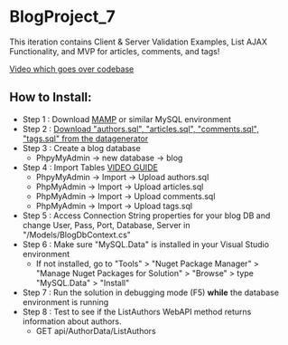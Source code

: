 # BlogProject_7
This iteration contains Client & Server Validation Examples, List AJAX Functionality, and MVP for articles, comments, and tags!

[Video which goes over codebase](https://youtu.be/o1ax8rvlFMQ)

## How to Install:
- Step 1 : Download [MAMP](https://www.mamp.info/en/downloads/) or similar MySQL environment
- Step 2 : [Download "authors.sql", "articles.sql", "comments.sql", "tags.sql" from the datagenerator](http://sandbox.bittsdevelopment.com/humber/datagenerator/)
- Step 3 : Create a blog database 
    - PhpyMyAdmin -> new database -> blog
- Step 4 : Import Tables [VIDEO GUIDE](https://youtu.be/wWMcIza-k4s)
  - PhpyMyAdmin -> Import -> Upload authors.sql
  - PhpMyAdmin -> Import -> Upload articles.sql
  - PhpMyAdmin -> Import -> Upload comments.sql
  - PhpMyAdmin -> Import -> Upload tags.sql
- Step 5 : Access Connection String properties for your blog DB and change User, Pass, Port, Database, Server in "/Models/BlogDbContext.cs"
- Step 6 : Make sure "MySQL.Data" is installed in your Visual Studio environment
    - If not installed, go to "Tools" > "Nuget Package Manager" > "Manage Nuget Packages for Solution" > "Browse" > type "MySQL.Data" > "Install"
- Step 7 : Run the solution in debugging mode (F5) **while** the database environment is running
- Step 8 : Test to see if the ListAuthors WebAPI method returns information about authors.
    - GET api/AuthorData/ListAuthors
